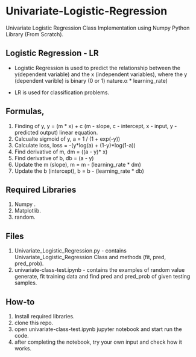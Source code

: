 # Univariate-Logistic-Regression
Univariate Logistic Regression Class Implementation using Numpy Python Library (From Scratch).

## Logistic Regression - LR

  * Logistic Regression is used to predict the relationship between the y(dependent variable) and the x (independent variables), where the y (dependent varible) is binary (0 or 1) nature.α * learning_rate)
  
  * LR is used for classification problems.

## Formulas,

  1. Finding of y, y = (m * x) + c (m - slope, c - intercept, x - input, y - predicted output) linear equation.
  2. Calcualte sigmoid of y, a = 1 / (1 + exp(-y))
  3. Calculate loss, loss = -(y*log(a) + (1-y)*log(1-a))
  4. Find derivative of m, dm = ((a - y)* x)
  5. Find derivative of b, db = (a - y)
  6. Update the m (slope), m = m - (learning_rate * dm)
  7. Update the b (intercept), b = b - (learning_rate * db)

## Required Libraries

  1. Numpy .
  2. Matplotlib.
  3. random.
  
## Files

  1. Univariate_Logistic_Regression.py - contains Univariate_Logistic_Regression Class and methods (fit, pred, pred_prob).
  2. univariate-class-test.ipynb - contains the examples of random value generate, fit training data and find pred and pred_prob of given testing samples.

## How-to

 1. Install required libraries.
 2. clone this repo.
 3. open univariate-class-test.ipynb jupyter notebook and start run the code.
 4. after completing the notebook, try your own input and check how it works.
